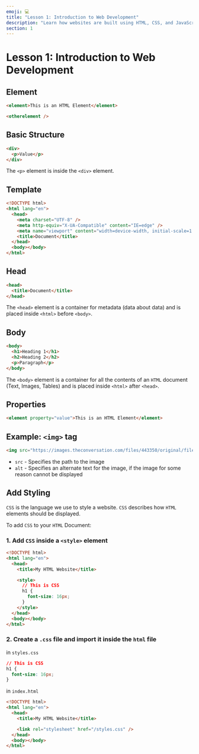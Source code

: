 ```yaml
---
emoji: 💻
title: "Lesson 1: Introduction to Web Development"
description: "Learn how websites are built using HTML, CSS, and JavaScript"
section: 1
---
```


# Lesson 1: Introduction to Web Development

## Element

```html
<element>This is an HTML Element</element>

<otherelement />
```

## Basic Structure

```html
<div>
  <p>Value</p>
</div>
```

The `<p>` element is inside the `<div>` element.

## Template

```html
<!DOCTYPE html>
<html lang="en">
  <head>
    <meta charset="UTF-8" />
    <meta http-equiv="X-UA-Compatible" content="IE=edge" />
    <meta name="viewport" content="width=device-width, initial-scale=1.0" />
    <title>Document</title>
  </head>
  <body></body>
</html>
```

## Head

```html
<head>
  <title>Document</title>
</head>
```

The `<head>` element is a container for metadata (data about data) and is placed inside `<html>` before `<body>`.

## Body

```html
<body>
  <h1>Heading 1</h1>
  <h2>Heading 2</h2>
  <p>Paragraph</p>
</body>
```

The `<body>` element is a container for all the contents of an `HTML` document (Text, Images, Tables) and is placed inside `<html>` after `<head>`.

## Properties

```html
<element property="value">This is an HTML Element</element>
```

## Example: `<img>` tag

```html
<img src="https://images.theconversation.com/files/443350/original/file-20220131-15-1ndq1m6.jpg" alt="An Image" />
```

- `src` - Specifies the path to the image
- `alt` - Specifies an alternate text for the image, if the image for some reason cannot be displayed

## Add Styling

`CSS` is the language we use to style a website.
`CSS` describes how `HTML` elements should be displayed.

To add `CSS` to your `HTML` Document:

### 1. Add `CSS` inside a `<style>` element

```html
<!DOCTYPE html>
<html lang="en">
  <head>
    <title>My HTML Website</title>

    <style>
      // This is CSS
      h1 {
        font-size: 16px;
      }
    </style>
  </head>
  <body></body>
</html>
```

### 2. Create a `.css` file and import it inside the `html` file

in `styles.css`

```css
// This is CSS
h1 {
  font-size: 16px;
}
```

in `index.html`

```html
<!DOCTYPE html>
<html lang="en">
  <head>
    <title>My HTML Website</title>

    <link rel="stylesheet" href="/styles.css" />
  </head>
  <body></body>
</html>
```
